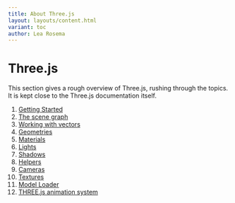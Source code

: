 ```yaml
---
title: About Three.js
layout: layouts/content.html
variant: toc
author: Lea Rosema
---
```


# Three.js

This section gives a rough overview of Three.js, rushing through the
topics. It is kept close to the Three.js documentation itself.

1. [Getting Started](getting-started/)
2. [The scene graph](the-scene-graph/)
3. [Working with vectors](working-with-vectors/)
4. [Geometries](geometries/)
5. [Materials](materials/)
6. [Lights](lights/)
7. [Shadows](shadows/)
8. [Helpers](helpers/)
9. [Cameras](cameras/)
10. [Textures](textures/)
11. [Model Loader](model-loader/)
12. [THREE.js animation system](animations/)
